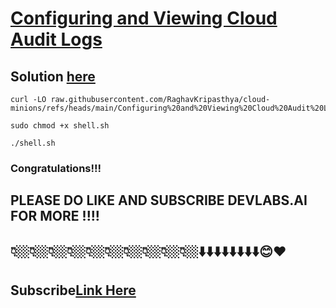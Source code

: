 # [Configuring and Viewing Cloud Audit Logs](https://www.cloudskillsboost.google/focuses/19184?parent=catalog)

## Solution [here]()


```
curl -LO raw.githubusercontent.com/RaghavKripasthya/cloud-minions/refs/heads/main/Configuring%20and%20Viewing%20Cloud%20Audit%20Logs/shell.sh

sudo chmod +x shell.sh

./shell.sh
```

### Congratulations!!!
## PLEASE DO LIKE AND SUBSCRIBE DEVLABS.AI FOR MORE !!!!
## 👇🏼👇🏼👇🏼👇🏼👇🏼👇🏼👇🏼👇🏼👇🏼👇🏼⬇️⬇️⬇️⬇️⬇️⬇️⬇️⬇️😊❤️
## Subscribe[Link Here]()
